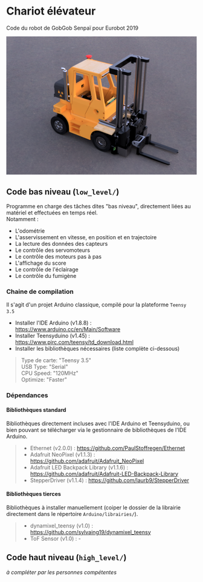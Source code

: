 # Chariot élévateur
Code du robot de GobGob Senpaï pour Eurobot 2019

![Camion grue - vue 3D CAO](img/Robot_2019-Feb-23.png)

## Code bas niveau (`low_level/`)

Programme en charge des tâches dites "bas niveau", directement liées au matériel et effectuées en temps réel.  
Notamment :
* L'odométrie
* L'asservissement en vitesse, en position et en trajectoire
* La lecture des données des capteurs
* Le contrôle des servomoteurs
* Le contrôle des moteurs pas à pas
* L'affichage du score
* Le contrôle de l'éclairage
* Le contrôle du fumigène

### Chaine de compilation
Il s'agit d'un projet Arduino classique, compilé pour la plateforme `Teensy 3.5`

* Installer l'IDE Arduino (v1.8.8) : https://www.arduino.cc/en/Main/Software
* Installer Teensyduino (v1.45) : https://www.pjrc.com/teensy/td_download.html
* Installer les bibliothèques nécessaires (liste complète ci-dessous)

> Type de carte: "Teensy 3.5"  
> USB Type: "Serial"  
> CPU Speed: "120MHz"  
> Optimize: "Faster"  

### Dépendances
#### Bibliothèques standard
Bibliothèques directement incluses avec l'IDE Arduino et Teensyduino, ou bien pouvant se télécharger via le gestionnaire de bibliothèques de l'IDE Arduino.
>* Ethernet (v2.0.0) : https://github.com/PaulStoffregen/Ethernet
>* Adafruit NeoPixel (v1.1.3) : https://github.com/adafruit/Adafruit_NeoPixel
>* Adafruit LED Backpack Library (v1.1.6) : https://github.com/adafruit/Adafruit-LED-Backpack-Library
>* StepperDriver (v1.1.4) : https://github.com/laurb9/StepperDriver

#### Bibliothèques tierces
Bibliothèques à installer manuellement (coiper le dossier de la librairie directement dans le répertoire `Arduino/librairies/`).
>* dynamixel_teensy (v1.0) : https://github.com/sylvaing19/dynamixel_teensy
>* ToF Sensor (v1.0) : -



## Code haut niveau (`high_level/`)

_à compléter par les personnes compétentes_
